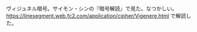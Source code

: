 ヴィジュネル暗号。サイモン・シンの『暗号解読』で見た。なつかしい。  
https://linesegment.web.fc2.com/application/cipher/Vigenere.html で解読した。  
